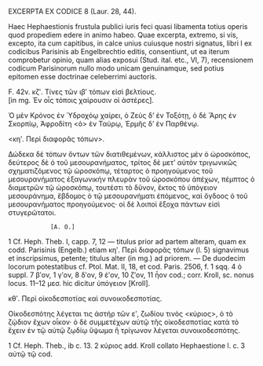 EXCERPTA EX CODICE 8 (Laur. 28, 44).

Haec Hephaestionis frustula publici iuris feci quasi libamenta totius operis quod propediem edere in animo habeo. Quae excerpta, extremo, si vis, excepto, ita cum capitibus, in calce unius cuiusque nostri signatus, libri I ex codicibus Parisinis ab Engelbrechtio editis, consentiunt, ut ea iterum comprobetur opinio, quam alias exposui (Stud. ital. etc., VI, 7), recensionem codicum Parisinorum nullo modo unicam genuinamque, sed potius epitomen esse doctrinae celeberrimi auctoris.

F. 42v. κζʹ. Τίνες τῶν ιβʹ τόπων εἰσὶ βελτίους.  
[in mg. Ἐν οἷς τόποις χαίρουσιν οἱ ἀστέρες].

Ὁ μὲν Κρόνος ἐν Ὑδροχόῳ χαίρει, ὁ Ζεὺς δ’ ἐν Τοξότῃ, ὁ δὲ Ἄρης ἐν Σκορπίῳ, Ἀφροδίτη <ὁ> ἐν Ταύρῳ, Ἑρμῆς δ’ ἐν Παρθένῳ.

<κηʹ. Περὶ διαφορᾶς τόπων>.

Δώδεκα δὲ τόπων ὄντων τῶν διατιθεμένων, κάλλιστος μὲν ὁ ὡροσκόπος, δεύτερος δὲ ὁ τοῦ μεσουρανήματος, τρίτος δὲ μετ’ αὐτὸν τριγωνικῶς σχηματιζόμενος τῷ ὡροσκόπῳ, τέταρτος ὁ προηγούμενος τοῦ μεσουρανήματος ἐξαγωνικήν πλευρὰν τοῦ ὡροσκόπου ἀπέχων, πέμπτος ὁ διαμετρῶν τῷ ὡροσκόπῳ, τουτέστι τὸ δῦνον, ἕκτος τὸ ὑπόγειον μεσουράνημα, ἕβδομος ὁ τῷ μεσουρανήματι ἐπόμενος, καὶ ὄγδοος ὁ τοῦ μεσουρανήματος προηγούμενος· οἱ δὲ λοιποὶ ἔξοχα πάντων εἰσὶ στυγερῶτατοι.

                [A. O.]

1 Cf. Heph. Theb. I, capp. 7, 12 — titulus prior ad partem alteram, quam ex codd. Parisinis (Engelb.) etiam κηʹ. Περὶ διαφορᾶς τόπων (l. 5) signavimus et inscripsimus, petente; titulus alter (in mg.) ad priorem. — De duodecim locorum potestatibus cf. Ptol. Mat. II, 18, et cod. Paris. 2506, f. 1 sqq. 4 ὁ suppl. 7 βʹον, 1 γʹον, 8 δʹον, 9 ἐʹον, 10 ζʹον, 11 ἧον cod.; corr. Kroll, sc. nonus locus. 11–12 μεσ. hic dicitur ὑπόγειον [Kroll].

κθʹ. Περὶ οἰκοδεσποτίας καὶ συνοικοδεσποτίας.

Οἰκοδεσπότης λέγεται τις ἀστήρ τῶν εʹ, ζωδίου τινὸς <κύριος>, ὁ τὸ ζῴδιον ἔχων οἶκον· ὁ δὲ συμμετέχων αὐτῷ τῆς οἰκοδεσποτίας κατὰ τὸ ἔχειν ἐν τῷ αὐτῷ ζῳδίῳ ὕψωμα ἢ τρίγωνον λέγεται συνοικοδεσπότης.

1 Cf. Heph. Theb., ib c. 13. 2 κύριος add. Kroll collato Hephaestione l. c. 3 αὐτῷ τῷ cod.